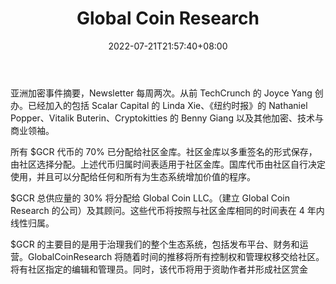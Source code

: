 ﻿---
weight: 
title: "Global Coin Research"
description: "亚洲加密事件摘要，Newsletter 每周两次"
date: 2022-07-21T21:57:40+08:00
lastmod: 2022-07-21T16:45:40+08:00
draft: false
authors: ["seven"]
featuredImage: "global-coin-research.jpg"
link: "https://globalcoinresearch.com/"
tags: ["元宇宙资讯","Global Coin Research"]
categories: ["navigation"]
navigation: ["元宇宙资讯"]
lightgallery: true
toc: true
pinned: false
recommend: false
recommend1: false
---
亚洲加密事件摘要，Newsletter 每周两次。从前 TechCrunch 的 Joyce Yang 创办。已经加入的包括 Scalar Capital 的 Linda Xie、《纽约时报》的 Nathaniel Popper、Vitalik Buterin、Cryptokitties 的 Benny Giang 以及其他加密、技术与商业领袖。

所有 $GCR 代币的 70% 已分配给社区金库。社区金库以多重签名的形式保存，由社区选择分配。上述代币归属时间表适用于社区金库。国库代币由社区自行决定使用，并且可以分配给任何和所有为生态系统增加价值的程序。

$GCR 总供应量的 30% 将分配给 Global Coin LLC。（建立 Global Coin Research 的公司）及其顾问。这些代币将按照与社区金库相同的时间表在 4 年内线性归属。

$GCR 的主要目的是用于治理我们的整个生态系统，包括发布平台、财务和运营。GlobalCoinResearch 将随着时间的推移将所有控制权和管理权移交给社区。将有社区指定的编辑和管理员。同时，该代币将用于资助作者并形成社区赏金